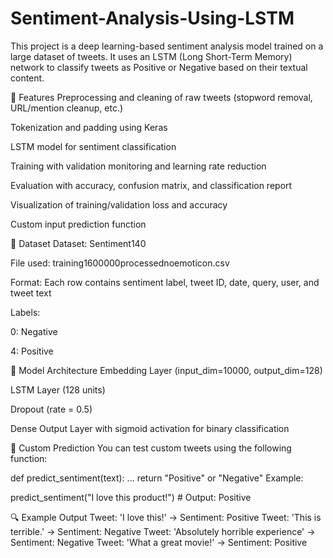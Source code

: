 # Sentiment-Analysis-Using-LSTM

This project is a deep learning-based sentiment analysis model trained on a large dataset of tweets. It uses an LSTM (Long Short-Term Memory) network to classify tweets as Positive or Negative based on their textual content.

📌 Features
Preprocessing and cleaning of raw tweets (stopword removal, URL/mention cleanup, etc.)

Tokenization and padding using Keras

LSTM model for sentiment classification

Training with validation monitoring and learning rate reduction

Evaluation with accuracy, confusion matrix, and classification report

Visualization of training/validation loss and accuracy

Custom input prediction function

📁 Dataset
Dataset: Sentiment140

File used: training1600000processednoemoticon.csv

Format: Each row contains sentiment label, tweet ID, date, query, user, and tweet text

Labels:

0: Negative

4: Positive

🧠 Model Architecture
Embedding Layer (input_dim=10000, output_dim=128)

LSTM Layer (128 units)

Dropout (rate = 0.5)

Dense Output Layer with sigmoid activation for binary classification


🧪 Custom Prediction
You can test custom tweets using the following function:

def predict_sentiment(text):
    ...
    return "Positive" or "Negative"
Example:

predict_sentiment("I love this product!")  # Output: Positive

🔍 Example Output
Tweet: 'I love this!' → Sentiment: Positive
Tweet: 'This is terrible.' → Sentiment: Negative
Tweet: 'Absolutely horrible experience' → Sentiment: Negative
Tweet: 'What a great movie!' → Sentiment: Positive
